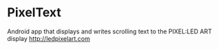# PixelText

Android app that displays and writes scrolling text to the PIXEL:LED ART display http://ledpixelart.com
